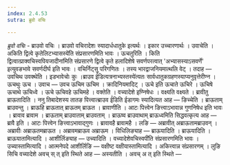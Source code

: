 ```yaml
---
index: 2.4.53
sutra: ब्रुवो वचिः

---
```

_ब्रुवो वचिः_ - ब्राउवो वचिः । ब्राउवो वचिरादेशः स्यादार्धधातुके इत्यर्थः । इकार उच्चारणार्थः । उवाचेति । अकिति द्वित्वे कृतेलिटभ्यासस्ये॑ति संप्रसारणमिति भावः । ऊचतुरिति । किति द्वित्वात्प्राक्वचिस्वपियजादीना॑मिति संप्रसारणे द्वित्वे कृते हलादिशेषे सवर्णपरत्वात् 'अभ्यासस्याऽसवर्णे' इत्युवङभावे सवर्णदीर्घ इति भावः । वचिर्निट्सु परिगणितः । तस्य भारद्वाजनियमात्थलि वेट् । तदाह — उवचिथ उवक्थेति । इडभावेचोः कुः ।ब्राउव ई॑डित्यत्रनाभ्यस्तस्ये॑त्यतः सार्वधातुकग्रहणस्याप्यनुवृत्तेरीण्न । ऊचथुः ऊच । उवाच — उवच ऊचिम ऊचिम । क्रादिनियमादिट् । ऊचे इति ऊचाते ऊचिरे । ऊचिषे ऊचाथे ऊचिध्वे । ऊचे ऊचिवहे ऊचिमहे । वक्तेति । वच्यादेशे इण्निषेधः । वक्ष्यति वक्ष्यते । ब्रावीतु ब्राऊतादिति । ननु तिबादेशस्य तातङ पित्त्वात्ब्राउव ई॑डिति ईडागमः स्यादित्यत आह —  ङिच्चेति । ब्राऊताम् ब्राउवन्तु । ब्राऊहि ब्राऊतात् ब्राऊतम् ब्राऊत । ब्रावाणीति । आटः पित्त्वेन ङित्त्वाऽभावान्न गुणनिषेध इति भावः । ब्रावाव ब्रावाम । ब्राऊताम् ब्राउवाताम् ब्राउवताम् । ब्राऊष्व ब्राउवाथाम् ब्राऊध्वमिति सिद्धवत्कृत्य आह — ब्रावै इति । आटः पित्त्वेन ङित्त्वाऽभावाद्गुणः । ब्रावावहै ब्रावामहै । लङि — अब्रावीत् अब्राऊतामब्राउवन् । अब्रावीः अब्राऊतमब्राऊत । अब्रावमब्राऊव अब्राऊम । विधिलिङ्याह — ब्राऊयादिति । ब्राऊयादिति । ब्राऊयातामित्यादि । आशीर्लिङ्याह —  उच्यादिति । वच्यादेशेवचिस्वपी॑ति संप्रसारणमिति भावः । उच्यास्तामित्यादि । आत्मनेपदे आशीर्लिङि — वक्षीष्ट वक्षीयास्तामित्यादि । अकित्त्वान्न संप्रसारणम् । लुङि सिचि वच्यादेशे अवच् स् त् इति स्थिते आह —  अस्यतीति । अवच् अ त् इति स्थिते —  